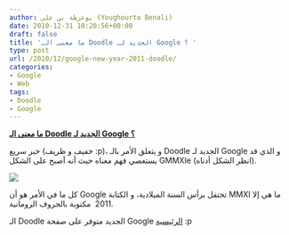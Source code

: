 ```yaml
---
author: يوغرطة بن علي (Youghourta Benali)
date: 2010-12-31 10:20:56+00:00
draft: false
title: 'ما معنى الـ Doodle الجديد لـ Google ؟ '
type: post
url: /2010/12/google-new-year-2011-doodle/
categories:
- Google
- Web
tags:
- Doodle
- Google
---
```


**[ما معنى الـ Doodle الجديد لـ Google ؟](https://www.it-scoop.com/2010/12/google-new-year-2011-doodle)**




خبر سريع (خفيف و ظريف :p)، و يتعلق الأمر بالـ Doodle الجديد لـ Google و الذي قد يستعصي فهم معناه حيث أنه أصبح على الشكل GMMXIe (انظر الشكل أدناه).




[![](http://www.google.com/logos/2010/newyear11-hp.jpg )
](https://www.it-scoop.com/2010/12/google-new-year-2011-doodle)

كل ما في الأمر هو أن Google تحتفل برأس السنة الميلادية، و الكتابة MMXI ما هي إلا 2011  مكتوبة بالحروف الرومانية.

الـ Doodle الجديد متوفر على صفحة Google [الرئيسية](http://www.google.com/) :p
